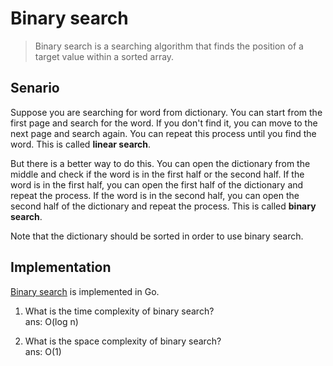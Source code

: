 # Binary search
> Binary search is a searching algorithm that finds the position of a target value within a sorted array.

## Senario
Suppose you are searching for word from dictionary. You can start from the first page and search for the word. If you don't find it, you can move to the next page and search again. You can repeat this process until you find the word. This is called **linear search**.

But there is a better way to do this. You can open the dictionary from the middle and check if the word is in the first half or the second half. If the word is in the first half, you can open the first half of the dictionary and repeat the process. If the word is in the second half, you can open the second half of the dictionary and repeat the process. This is called **binary search**.

Note that the dictionary should be sorted in order to use binary search.

## Implementation

[Binary search](main.go) is implemented in Go.

1) What is the time complexity of binary search?<br/>
ans: O(log n)

2) What is the space complexity of binary search?<br/>
ans: O(1)